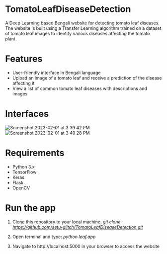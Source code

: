 # TomatoLeafDiseaseDetection
A Deep Learning based Bengali website for detecting tomato leaf diseases. The website is built using a Transfer Learning algorithm trained on a dataset of tomato leaf images to identify various diseases affecting the tomato plant.

# Features
- User-friendly interface in Bengali language
- Upload an image of a tomato leaf and receive a prediction of the disease affecting it
- View a list of common tomato leaf diseases with descriptions and images

# Interfaces

![Screenshot 2023-02-01 at 3 39 42 PM](https://user-images.githubusercontent.com/66226900/216010855-be1d629c-0766-4d4d-9365-325b1869dd3c.png)
![Screenshot 2023-02-01 at 3 40 28 PM](https://user-images.githubusercontent.com/66226900/216010988-8b8c4679-2fde-488a-93f8-a1acac485989.png)


# Requirements
- Python 3.x
- TensorFlow
- Keras
- Flask
- OpenCV

# Run the app
1. Clone this repository to your local machine.
*git clone https://github.com/setu-glitch/TomatoLeafDiseaseDetection.git*

2. Open terminal and type:
*python leaf.app*

3. Navigate to http://localhost:5000 in your browser to access the website



